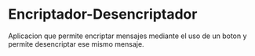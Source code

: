 # Encriptador-Desencriptador

Aplicacion que permite encriptar mensajes mediante el uso de un boton y permite desencriptar ese mismo mensaje.

